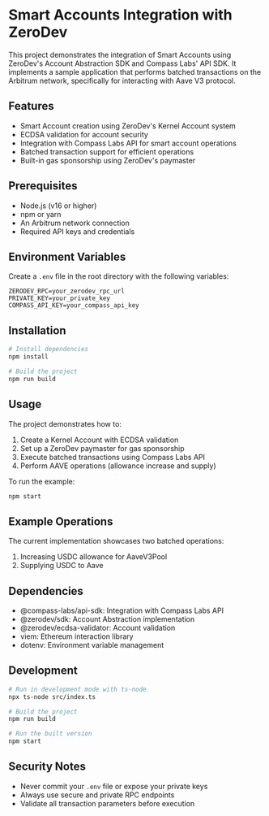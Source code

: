 # Smart Accounts Integration with ZeroDev

This project demonstrates the integration of Smart Accounts using ZeroDev's Account Abstraction SDK and Compass Labs' API SDK. It implements a sample application that performs batched transactions on the Arbitrum network, specifically for interacting with Aave V3 protocol.

## Features

- Smart Account creation using ZeroDev's Kernel Account system
- ECDSA validation for account security
- Integration with Compass Labs API for smart account operations
- Batched transaction support for efficient operations
- Built-in gas sponsorship using ZeroDev's paymaster

## Prerequisites

- Node.js (v16 or higher)
- npm or yarn
- An Arbitrum network connection
- Required API keys and credentials

## Environment Variables

Create a `.env` file in the root directory with the following variables:

```env
ZERODEV_RPC=your_zerodev_rpc_url
PRIVATE_KEY=your_private_key
COMPASS_API_KEY=your_compass_api_key
```

## Installation

```bash
# Install dependencies
npm install

# Build the project
npm run build
```

## Usage

The project demonstrates how to:
1. Create a Kernel Account with ECDSA validation
2. Set up a ZeroDev paymaster for gas sponsorship
3. Execute batched transactions using Compass Labs API
4. Perform AAVE operations (allowance increase and supply)

To run the example:

```bash
npm start
```

## Example Operations

The current implementation showcases two batched operations:
1. Increasing USDC allowance for AaveV3Pool
2. Supplying USDC to Aave

## Dependencies

- @compass-labs/api-sdk: Integration with Compass Labs API
- @zerodev/sdk: Account Abstraction implementation
- @zerodev/ecdsa-validator: Account validation
- viem: Ethereum interaction library
- dotenv: Environment variable management

## Development

```bash
# Run in development mode with ts-node
npx ts-node src/index.ts

# Build the project
npm run build

# Run the built version
npm start
```

## Security Notes

- Never commit your `.env` file or expose your private keys
- Always use secure and private RPC endpoints
- Validate all transaction parameters before execution
